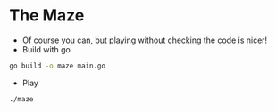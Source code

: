 # The Maze

* Of course you can, but playing without checking the code is nicer!
* Build with go
```sh
go build -o maze main.go
```
* Play
```
./maze
```

